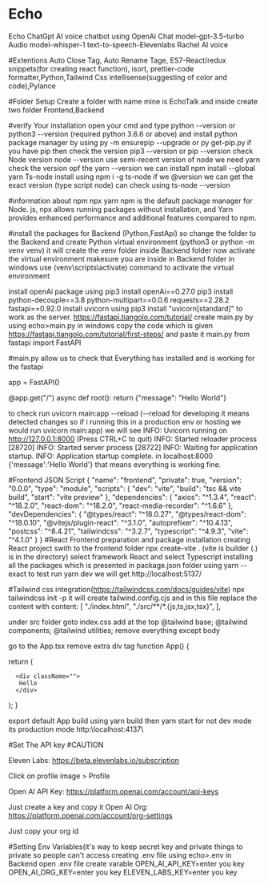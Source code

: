 # Echo
Echo ChatGpt AI voice chatbot using OpenAi Chat model-gpt-3.5-turbo  Audio model-whisper-1  text-to-speech-Elevenlabs Rachel AI voice 

#Extentions
Auto Close Tag, Auto Rename Tage, ES7-React/redux snippets(for creating react function), isort, prettier-code formatter,Python,Tailwind Css intellisense(suggesting of color and code),Pylance 

#Folder Setup
Create a folder with name mine is EchoTalk and inside create two folder Frontend,Backend

#verify Your installation 
open your cmd  and type python --version or python3 --version (required python 3.6.6 or above) and install python package manager by using
py -m ensurepip --upgrade or py get-pip.py if you have pip then check the version pip3 --version or pip --version
check Node version  node --version use semi-recent version of node
we need yarn check the version opf the yarn --version we can install npm install --global yarn 
Ts-node install using npm i -g ts-node if we @version we can get the exact version (type script node) can check using ts-node --version

#information about npm npx yarn
npm is the default package manager for Node. js, npx allows running packages without installation, and Yarn provides enhanced performance and additional features compared to npm.

#install the packages for Backend (Python,FastApi)
so change the folder to the Backend and create Python virtual environment  (python3 or python -m venv venv) it will create the venv folder inside Backend folder now activate the virtual environment makesure you are inside in Backend folder in windows use (venv\scripts\activate)
command to activate the virtual environment

install openAi package using pip3 install openAi==0.27.0
pip3 install python-decouple==3.8 python-multipart==0.0.6 requests==2.28.2 fastapi==0.92.0
install uvicorn using pip3 install "uvicorn[standard]" to work as the server. https://fastapi.tiangolo.com/tutorial/
create main.py by using echo>main.py in windows
copy the code which is given https://fastapi.tiangolo.com/tutorial/first-steps/ and paste it main.py
from fastapi import FastAPI

#main.py 
allow us to check that Everything has installed and is working for the fastapi

app = FastAPI()

@app.get("/")
async def root():
    return {"message": "Hello World"}

to check run uvicorn main:app --reload (--reload for developing  it means detected changes so if i running this in a production env or hosting we would run uvicorn main:app) we will see
INFO:     Uvicorn running on http://127.0.0.1:8000 (Press CTRL+C to quit)
INFO:     Started reloader process [28720]
INFO:     Started server process [28722]
INFO:     Waiting for application startup.
INFO:     Application startup complete.
in localhost:8000 {'message':'Hello World'} that means everything is working fine.

#Frontend JSON Script
{
  "name": "frontend",
  "private": true,
  "version": "0.0.0",
  "type": "module",
  "scripts": {
    "dev": "vite",
    "build": "tsc && vite build",
    "start": "vite preview"
  },
  "dependencies": {
    "axios": "^1.3.4",
    "react": "^18.2.0",
    "react-dom": "^18.2.0",
    "react-media-recorder": "^1.6.6"
  },
  "devDependencies": {
    "@types/react": "^18.0.27",
    "@types/react-dom": "^18.0.10",
    "@vitejs/plugin-react": "^3.1.0",
    "autoprefixer": "^10.4.13",
    "postcss": "^8.4.21",
    "tailwindcss": "^3.2.7",
    "typescript": "^4.9.3",
    "vite": "^4.1.0"
  }
}
#React Frontend preparation and package installation
creating React project swith to the frontend folder 
npx create-vite . (vite is builder (.) is in the directory)
select framework React and select Typescript
installing all the packages which is presented in package.json folder using yarn --exact
to test run yarn dev we will get http://localhost:5137/

#Tailwind  css integration(https://tailwindcss.com/docs/guides/vite)
npx tailwindcss init -p it will create tailwind.config.cjs and in this file replace the content with
 content: [
    "./index.html",
    "./src/**/*.{js,ts,jsx,tsx}",
  ],

under src folder goto index.css add  at the top
@tailwind base;
@tailwind components;
@tailwind utilities;
remove everything except body

go to the App.tsx remove extra div tag
function App() {

  return (
  
      <div className="">
       Hello
      </div>
  );
}

export default App
build using yarn build then yarn start for not dev mode its production mode
http:\\localhost:4137\

#Set The API key
#CAUTION

Eleven Labs: https://beta.elevenlabs.io/subscription

Click on profile image > Profile

Open AI API Key: https://platform.openai.com/account/api-keys

Just create a key and copy it
Open AI Org: https://platform.openai.com/account/org-settings

Just copy your org id

#Setting Env Variables(it's way to keep secret key and private things to private so people can't access 
creating .env file using echo>.env in Backend
open .env file create varable
OPEN_AI_API_KEY=enter you key
OPEN_AI_ORG_KEY=enter you key
ELEVEN_LABS_KEY=enter you key




